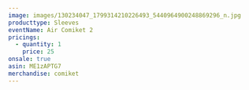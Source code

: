 ```yaml
---
image: images/130234047_1799314210226493_5440964900248869296_n.jpg
producttype: Sleeves
eventName: Air Comiket 2
pricings:
  - quantity: 1
    price: 25
onsale: true
asin: ME1zAPTG7
merchandise: comiket
---
```

